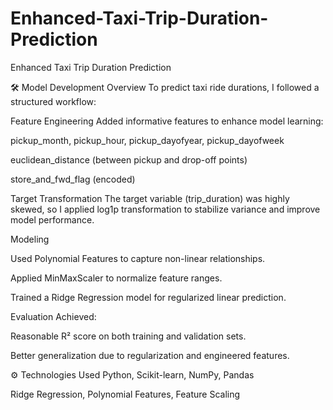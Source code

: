 # Enhanced-Taxi-Trip-Duration-Prediction
Enhanced Taxi Trip Duration Prediction

🛠️ Model Development Overview
To predict taxi ride durations, I followed a structured workflow:

Feature Engineering
Added informative features to enhance model learning:

pickup_month, pickup_hour, pickup_dayofyear, pickup_dayofweek

euclidean_distance (between pickup and drop-off points)

store_and_fwd_flag (encoded)

Target Transformation
The target variable (trip_duration) was highly skewed, so I applied log1p transformation to stabilize variance and improve model performance.

Modeling

Used Polynomial Features to capture non-linear relationships.

Applied MinMaxScaler to normalize feature ranges.

Trained a Ridge Regression model for regularized linear prediction.

Evaluation
Achieved:

Reasonable R² score on both training and validation sets.

Better generalization due to regularization and engineered features.

⚙️ Technologies Used
Python, Scikit-learn, NumPy, Pandas

Ridge Regression, Polynomial Features, Feature Scaling



